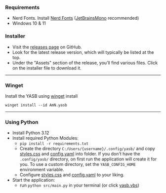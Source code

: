 ### Requirements
- Nerd Fonts. Install [Nerd Fonts](https://www.nerdfonts.com/font-downloads) ([JetBrainsMono](https://github.com/ryanoasis/nerd-fonts/releases/latest/download/JetBrainsMono.zip) recommended)
- Windows 10 & 11

### Installer
- Visit the [releases page](https://github.com/amnweb/yasb/releases) on GitHub.
- Look for the latest release version, which will typically be listed at the top.
- Under the "Assets" section of the release, you’ll find various files. Click on the installer file to download it.

***

### Winget
Install the YASB using [winget](https://learn.microsoft.com/en-us/windows/package-manager/winget/) install
```
winget install --id AmN.yasb
```

***

### Using Python
- Install Python 3.12
- Install required Python Modules:
  - `pip install -r requirements.txt`
  - Create the directory `C:/Users/{username}/.config/yasb/` and copy [styles.css](https://github.com/amnweb/yasb/blob/main/src/styles.css) and [config.yaml](https://github.com/amnweb/yasb/blob/main/src/config.yaml) into folder. If you don't have the `.config/yasb/` directory, on first run the application will create it for you. To use a custom directory, set the `YASB_CONFIG_HOME` environment variable.
  - Configure [styles.css](https://github.com/amnweb/yasb/blob/main/src/styles.css) and [config.yaml](https://github.com/amnweb/yasb/blob/main/src/config.yaml) to your liking.
- Start the application:
  - run `python src/main.py` in your terminal (or click [yasb.vbs](https://github.com/amnweb/yasb/blob/main/src/yasb.vbs))



